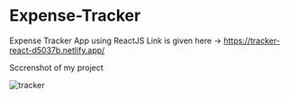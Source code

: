 # Expense-Tracker
Expense Tracker App using ReactJS
Link is given here -> https://tracker-react-d5037b.netlify.app/

Sccrenshot of my project

![tracker](https://user-images.githubusercontent.com/78073395/171055597-e2a3d256-7aae-4899-b391-8cac12d76976.png)
